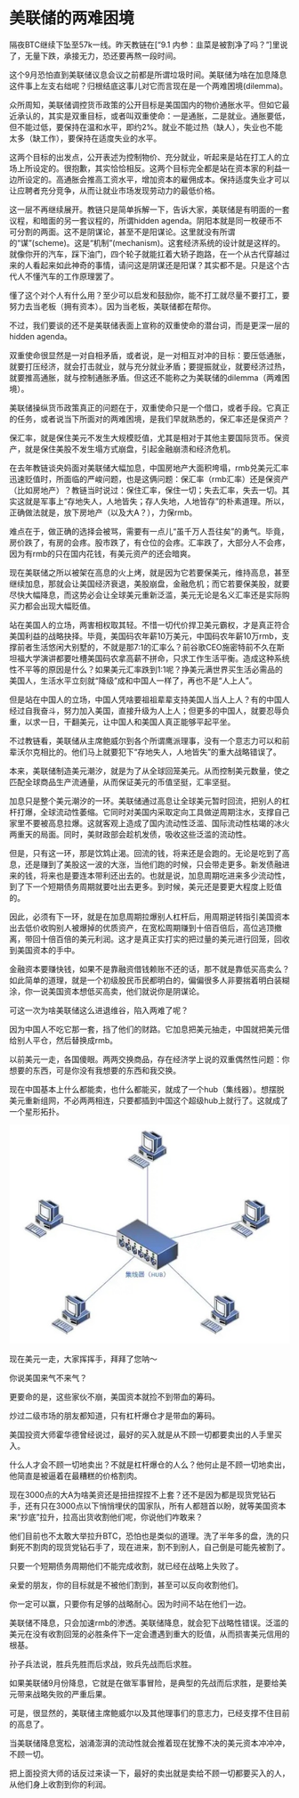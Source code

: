 # 美联储的两难困境

隔夜BTC继续下坠至57k一线。昨天教链在[“9.1 内参：韭菜是被割净了吗？”]里说了，无量下跌，承接无力，恐还要再熬一段时间。

这个9月恐怕直到美联储议息会议之前都是所谓垃圾时间。美联储为啥在加息降息这件事上左支右绌呢？归根结底这事儿对它而言现在是一个两难困境(dilemma)。

众所周知，美联储调控货币政策的公开目标是美国国内的物价通胀水平。但如它最近承认的，其实是双重目标，或者叫双重使命：一是通胀，二是就业。通胀要低，但不能过低，要保持在温和水平，即约2%。就业不能过热（缺人），失业也不能太多（缺工作），要保持在适度失业的水平。

这两个目标的出发点，公开表述为控制物价、充分就业，听起来是站在打工人的立场上所设定的。很抱歉，其实恰恰相反。这两个目标完全都是站在资本家的利益一边所设定的。高通胀会推高工资水平，增加资本的雇佣成本。保持适度失业才可以让应聘者充分竞争，从而让就业市场发现劳动力的最低价格。

这一层不再继续展开。教链只是简单拆解一下，告诉大家，美联储是有明面的一套议程，和暗面的另一套议程的，所谓hidden agenda。阴阳本就是同一枚硬币不可分割的两面。这不是阴谋论，甚至不是阳谋论。这里就没有所谓的“谋”(scheme)。这是“机制”(mechanism)。这套经济系统的设计就是这样的。就像你开的汽车，踩下油门，四个轮子就能扛着大轿子跑路，在一个从古代穿越过来的人看起来如此神奇的事情，请问这是阴谋还是阳谋？其实都不是。只是这个古代人不懂汽车的工作原理罢了。

懂了这个对个人有什么用？至少可以启发和鼓励你，能不打工就尽量不要打工，要努力去当老板（拥有资本）。因为当老板，美联储都在帮你。

不过，我们要谈的还不是美联储表面上宣称的双重使命的潜台词，而是更深一层的hidden agenda。

双重使命很显然是一对自相矛盾，或者说，是一对相互对冲的目标：要压低通胀，就要打压经济，就会打击就业，就与充分就业矛盾；要提振就业，就要经济过热，就要推高通胀，就与控制通胀矛盾。但这还不能称之为美联储的dilemma（两难困境）。

美联储操纵货币政策真正的问题在于，双重使命只是一个借口，或者手段。它真正的任务，或者说当下所面对的两难困境，是我们早就熟悉的，保汇率还是保资产？

保汇率，就是保住美元不发生大规模贬值，尤其是相对于其他主要国际货币。保资产，就是保住美股不发生塌方式崩盘，引起金融崩溃和经济危机。

在去年教链谈央妈面对美联储大幅加息，中国房地产大面积垮塌，rmb兑美元汇率迅速贬值时，所面临的严峻问题，也是这俩问题：保汇率（rmb汇率）还是保资产（比如房地产）？教链当时说过：保住汇率，保住一切；失去汇率，失去一切。其实这就是军事上“存地失人，人地皆失；存人失地，人地皆存”的朴素道理。所以，正确做法就是，放下房地产（以及大A？），力保rmb。

难点在于，做正确的选择会被骂，需要有一点儿“虽千万人吾往矣”的勇气。毕竟，房价跌了，有房的会疼。股市跌了，有仓位的会疼。汇率跌了，大部分人不会疼，因为有rmb的只在国内花钱，有美元资产的还会暗爽。

现在美联储之所以被架在高息的火上烤，就是因为它若要保美元，维持高息，甚至继续加息，那就会让美国经济衰退，美股崩盘，金融危机；而它若要保美股，就要尽快大幅降息，而这势必会让全球美元重新泛滥，美元无论是名义汇率还是实际购买力都会出现大幅贬值。

站在美国人的立场，两害相权取其轻。不惜一切代价捍卫美元霸权，才是真正符合美国利益的战略抉择。毕竟，美国码农年薪10万美元，中国码农年薪10万rmb，支撑前者生活悠闲大别墅的，不就是那7:1的汇率么？前谷歌CEO施密特前不久在斯坦福大学演讲都要吐槽美国码农拿高薪不拼命，只求工作生活平衡。造成这种系统性不平等的原因是什么？如果美元汇率跌到1:1呢？挣美元满世界买生活必需品的美国人，生活水平立刻就“降级”成和中国人一样了，再也不是“人上人”。

但是站在中国人的立场，中国人凭啥要祖祖辈辈支持美国人当人上人？有的中国人经过自我奋斗，努力加入美国，直接升级为人上人；但更多的中国人，就要忍辱负重，以求一日，干翻美元，让中国人和美国人真正能够平起平坐。

不过教链看，美联储从主席鲍威尔到各个所谓鹰派理事，没有一个意志力可以和前辈沃尔克相比的。他们马上就要犯下“存地失人，人地皆失”的重大战略错误了。

本来，美联储制造美元潮汐，就是为了从全球回笼美元。从而控制美元数量，使之匹配全球商品生产流通量，从而保证美元的币值坚挺，汇率坚挺。

加息只是整个美元潮汐的一环。美联储通过高息让全球美元暂时回流，把别人的杠杆打爆，全球流动性萎缩。它同时对美国内采取定向工具做逆周期注水，支撑自己家里不要被高息拉爆。这就客观上造成了国内流动性泛滥、国际流动性枯竭的冰火两重天的局面。同时，美财政部会趁机发债，吸收这些泛滥的流动性。

但是，只有这一环，那是饮鸩止渴。回流的钱，将来还是会跑的。无论是吃到了高息，还是赚到了美股这一波的大涨，当他们跑的时候，只会带走更多。新发债融进来的钱，将来也是要连本带利还出去的。也就是说，加息周期吃进来多少流动性，到了下一个短期债务周期就要吐出去更多。到时候，美元还是要更大程度上贬值的。

因此，必须有下一环，就是在加息周期拉爆别人杠杆后，用周期逆转指引美国资本出去低价收购别人被爆掉的优质资产，在宽松周期赚到十倍百倍后，高位逃顶撤离，带回十倍百倍的美元利润。这才是真正实打实的把过量的美元进行回笼，回收到美国资本的手中。

金融资本要赚快钱，如果不是靠融资借钱赖账不还的话，那不就是靠低买高卖么？如此简单的道理，就是一个初级股民币民都明白的，偏偏很多人非要揣着明白装糊涂，你一说美国资本想低买高卖，他们就说你是阴谋论。

可这一次为啥美联储这么进退维谷，陷入两难了呢？

因为中国人不吃它那一套，挡了他们的财路。它加息把美元抽走，中国就把美元借给别人平仓，然后替换成rmb。

以前美元一走，各国傻眼。两两交换商品，存在经济学上说的双重偶然性问题：你想要的东西，可是你没有我想要的东西和我交换。

现在中国基本上什么都能卖，也什么都能买，就成了一个hub（集线器）。想摆脱美元重新组网，不必两两相连，只要都插到中国这个超级hub上就行了。这就成了一个星形拓扑。

![](2024-09-02-A01.jpg)

现在美元一走，大家挥挥手，拜拜了您呐～ 

你说美国来气不来气？

更要命的是，这些家伙不崩，美国资本就捡不到带血的筹码。

炒过二级市场的朋友都知道，只有杠杆爆仓才是带血的筹码。

美国投资大师霍华德曾经说过，最好的买入就是从不顾一切都要卖出的人手里买入。

什么人才会不顾一切地卖出？不就是杠杆爆仓的人么？他何止是不顾一切地卖出，他简直是被逼着在最糟糕的价格割肉。

现在3000点的大A为啥美资还是扭扭捏捏不上套？还不是因为都是现货党钻石手，还有只在3000点以下悄悄埋伏的国家队，所有人都翘首以盼，就等美国资本来“抄底”拉升，拉高出货收割他们呢，你说他们咋敢来？

他们目前也不太敢大举拉升BTC，恐怕也是类似的道理。洗了半年多的盘，洗的只剩死不割肉的现货党钻石手了，现在进来，割不到别人，自己倒是可能先被割了。

只要一个短期债务周期他们不能完成收割，就已经在战略上失败了。

亲爱的朋友，你的目标就是不被他们割到，甚至可以反向收割他们。

你一定可以赢，只要你有足够的战略耐心。因为时间不站在他们一边。

美联储不降息，只会加速rmb的渗透。美联储降息，就会犯下战略性错误。泛滥的美元在没有收割回笼的必胜条件下一定会遭遇到重大的贬值，从而损害美元信用的根基。

孙子兵法说，胜兵先胜而后求战，败兵先战而后求胜。

如果美联储9月份降息，它就是在做军事冒险，是典型的先战而后求胜，是要给美元带来战略失败的严重后果。

可是，很显然的，美联储主席鲍威尔以及其他理事们的意志力，已经支撑不住目前的高息了。

当美联储降息宽松，汹涌澎湃的流动性就会推着现在犹豫不决的美元资本冲冲冲，不顾一切。

把上面投资大师的话反过来读一下，最好的卖出就是卖给不顾一切都要买入的人，从他们身上收割到你的利润。
